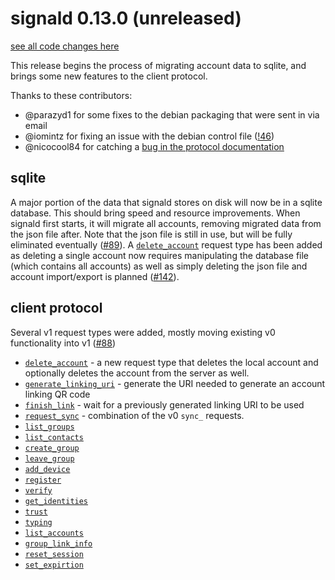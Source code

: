 # signald 0.13.0 (unreleased)

[see all code changes here](https://gitlab.com/signald/signald/-/compare/0.12.0...0.13.0)

This release begins the process of migrating account data to sqlite, and brings some new features to the client protocol.

Thanks to these contributors:
* @parazyd1 for some fixes to the debian packaging that were sent in via email
* @iomintz for fixing an issue with the debian control file ([!46](https://gitlab.com/signald/signald/-/merge_requests/46))
* @nicocool84 for catching a [bug in the protocol documentation](https://gitlab.com/signald/signald/-/commit/577f6d0f076466fe6006fea2e99c53519531830b)

## sqlite
A major portion of the data that signald stores on disk will now be in a sqlite database. This should bring speed
and resource improvements. When signald first starts, it will migrate all accounts, removing migrated data from the json
file after. Note that the json file is still in use, but will be fully eliminated eventually
([#89](https://gitlab.com/signald/signald/-/issues/89)). A
[`delete_account`](https://docs.signald.org/actions/v1/delete_account.html) request type has been added as deleting a
single account now requires manipulating the database file (which contains all accounts) as well as simply deleting the
json file and account import/export is planned ([#142](https://gitlab.com/signald/signald/-/issues/142)).

## client protocol

Several v1 request types were added, mostly moving existing v0 functionality into v1 ([#88](https://gitlab.com/signald/signald/-/issues/88))

* [`delete_account`](https://docs.signald.org/actions/v1/delete_account.html) - a new request type that deletes the
local account and optionally deletes the account from the server as well.
* [`generate_linking_uri`](https://docs.signald.org/actions/v1/generate_linking_uri.html) - generate the URI needed to generate an account linking QR code
* [`finish_link`](https://docs.signald.org/actions/v1/finish_link.html) - wait for a previously generated linking URI to be used
* [`request_sync`](https://docs.signald.org/actions/v1/request_sync.html) - combination of the v0 `sync_` requests.
* [`list_groups`](https://docs.signald.org/actions/v1/list_groups.html)
* [`list_contacts`](https://docs.signald.org/actions/v1/list_contacts.html)
* [`create_group`](https://docs.signald.org/actions/v1/create_group.html)
* [`leave_group`](https://docs.signald.org/actions/v1/leave_group.html)
* [`add_device`](https://docs.signald.org/actions/v1/add_device.html)
* [`register`](https://docs.signald.org/actions/v1/register.html)
* [`verify`](https://docs.signald.org/actions/v1/verify.html)
* [`get_identities`](https://docs.signald.org/actions/v1/get_identities.html)
* [`trust`](https://docs.signald.org/actions/v1/trust.html)
* [`typing`](https://docs.signald.org/actions/v1/typing.html)
* [`list_accounts`](https://docs.signald.org/actions/v1/list_accounts.html)
* [`group_link_info`](https://docs.signald.org/actions/v1/group_link_info.html)
* [`reset_session`](https://docs.signald.org/actions/v1/reset_session.html)
* [`set_expirtion`](https://docs.signald.org/actions/v1/set_expirtion.html)
